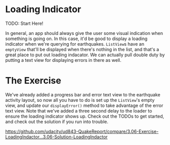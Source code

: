 # Loading Indicator

TODO: Start Here!

In general, an app should always give the user some visual indication when something is going on. In this case, it'd be good to display a loading indicator when we're querying for earthquakes. `ListView`s have an `emptyView` that'll be displayed when there's nothing in the list, and that's a great place to put out loading indacator. We can actually pull double duty by putting a text view for displaying errors in there as well.

# The Exercise

We've already added a progress bar and error text view to the earthquake activity layout, so now all you have to do is set up the `ListView`'s empty view, and update our `displayError()` method to take advantage of the error text view. Note that we've added a three second delay to the loader to ensure the loading indicator shows up. Check out the TODOs to get started, and check out the solution if you run into trouble.


https://github.com/udacity/ud843-QuakeReport/compare/3.06-Exercise-LoadingIndactor...3.06-Solution-LoadingIndactor
